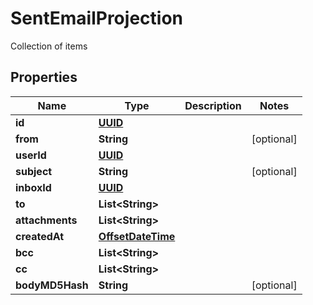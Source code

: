 

# SentEmailProjection

Collection of items
## Properties

Name | Type | Description | Notes
------------ | ------------- | ------------- | -------------
**id** | [**UUID**](UUID) |  | 
**from** | **String** |  |  [optional]
**userId** | [**UUID**](UUID) |  | 
**subject** | **String** |  |  [optional]
**inboxId** | [**UUID**](UUID) |  | 
**to** | **List&lt;String&gt;** |  | 
**attachments** | **List&lt;String&gt;** |  | 
**createdAt** | [**OffsetDateTime**](OffsetDateTime) |  | 
**bcc** | **List&lt;String&gt;** |  | 
**cc** | **List&lt;String&gt;** |  | 
**bodyMD5Hash** | **String** |  |  [optional]



